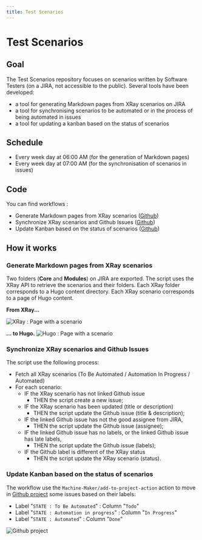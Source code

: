 ```yaml
---
title: Test Scenarios
---
```


# Test Scenarios

## Goal

The Test Scenarios repository focuses on scenarios written by Software Testers (on a JIRA, not accessible to the public). Several tools have been developed:

* a tool for generating Markdown pages from XRay scenarios on JIRA
* a tool for synchronising scenarios to be automated or in the process of being automated in issues
* a tool for updating a kanban based on the status of scenarios

## Schedule

* Every week day at 06:00 AM (for the generation of Markdown pages)
* Every week day at 07:00 AM (for the synchronisation of scenarios in issues)

## Code

You can find workflows :

* Generate Markdown pages from XRay scenarios ([Github](https://github.com/PrestaShop/test-scenarios/blob/master/.github/workflows/gh-pages.yml))
* Synchronize XRay scenarios and Github Issues ([Github](https://github.com/PrestaShop/test-scenarios/blob/master/.github/workflows/sync-jira-gh.yml))
* Update Kanban based on the status of scenarios ([Github](https://github.com/PrestaShop/test-scenarios/blob/master/.github/workflows/gh-project-test.yml))

## How it works

### Generate Markdown pages from XRay scenarios

Two folders (**Core** and **Modules**) on JIRA are exported. The script uses the XRay API to retrieve the scenarios and their folders. Each XRay folder corresponds to a Hugo content directory. Each XRay scenario corresponds to a page of Hugo content.

**From XRay...**

![XRay : Page with a scenario](../images/test-scenarios-xray.png)

**... to Hugo.**
![Hugo : Page with a scenario](../images/test-scenarios-hugo.png)

### Synchronize XRay scenarios and Github Issues

The script use the following process:

* Fetch all XRay scenarios (To Be Automated / Automation In Progress / Automated)
* For each scenario:
  * IF the XRay scenario has not linked Github issue
    * THEN the script create a new issue;
  * IF the XRay scenario has been updated (title or description)
    * THEN the script update the Github issue (title & description);
  * IF the linked Github issue has not the good assignee from JIRA,
    * THEN the script update the Github issue (assignee);
  * IF the linked Github issue has no labels, or the linked Github issue has late labels,
    * THEN the script update the Github issue (labels); 
  * IF the Github label is different of the XRay status
    * THEN the script update the XRay scenario (status).


### Update Kanban based on the status of scenarios

The workflow use the `Machine-Maker/add-to-project-action` action to move in [Github project](https://github.com/orgs/PrestaShop/projects/30) some issues based on their labels:

* Label "`STATE : To Be Automated`" : Column "`Todo`"
* Label "`STATE : Automation in progress`" : Column "`In Progress`"
* Label "`STATE : Automated`" : Column "`Done`"

![Github project](../images/test-scenarios-github-project.png)